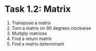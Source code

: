# Task 1.2: Matrix
1. Transpose a matrix
2. Turn a matrix on 90 degrees clockwise
3. Multiply matrices
4. Find a return matrix
5. Find a matrix determinant